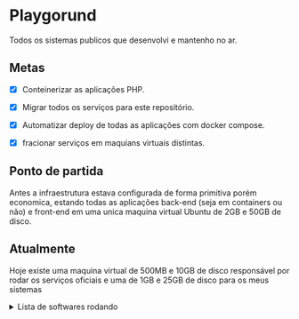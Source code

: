 # Playgorund

Todos os sistemas publicos que desenvolvi e mantenho no ar.

## Metas

- [x] Conteinerizar as aplicações PHP.

- [x] Migrar todos os serviços para este repositório.

- [x] Automatizar deploy de todas as aplicações com docker compose.

- [x] fracionar serviços em maquians virtuais distintas.

## Ponto de partida

Antes a infraestrutura estava configurada de forma primitiva porém economica, estando todas as aplicações back-end (seja em containers ou não) e front-end em uma unica maquina virtual  Ubuntu de 2GB e 50GB de disco.

## Atualmente

Hoje existe uma maquina virtual de 500MB e 10GB de disco responsável por rodar os serviços oficiais e uma de 1GB e 25GB de disco para os meus sistemas


<details>
<summary> Lista de softwares rodando </summary>
<br>

[1] Instalados via apt-get

- Nginx (<https://www.nginx.com/>)
  - Como proxy reverso
  - Como servidor HTTP
- Certbot (<https://certbot.eff.org/>)
  - HTTPS certificates
- Docker (<https://www.docker.com/>) & Docker Compose (<https://docs.docker.com/compose/>)
  - Conteinerização
- Git (<https://git-scm.com/>)


[2] Containers

- Official Images
  - MySQL
  - SQLServer
  - ElasticSearch
  - Kibana

- Custom images
  - Where.Web.API [[dockerfile](<https://github.com/eduardoworrel/Onde-estou-no-Brasil/blob/main/Where.Web.API/src/dockerfile>)]
    - Golang
  - Palavras.Web.SPA [[dockerfile](<https://github.com/eduardoworrel/playground/blob/master/uis/Palavras.Web.SPA/dockerfile>)]
    - ReactJS
  - Palavras.Web.API [[dockerfile](<https://github.com/eduardoworrel/Palavras-ETL-ElasticSearch/blob/main/src/Palavras.Web.API/dockerfile>)]
    - ASP.NET
  - Palavras.Background.ETL [[dockerfile](<https://github.com/eduardoworrel/Palavras-ETL-ElasticSearch/blob/main/src/Palavras.Background.ETL/dockerfile>)]
    - NodeJS + google-chrome-stable
  - Amapá Lanches [[dockerfile](https://github.com/eduardoworrel/playground/blob/master/apps/AmapaLanches.Web.APP/Dockerfile)]
    - PHP
  - CompraPeloZap [[dockerfile](https://github.com/eduardoworrel/playground/blob/master/apps/CompraPeloZap.Web.APP/Dockerfile)]
    - Laravel

</details>
